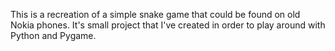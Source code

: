 This is a recreation of a simple snake game that could be found on old Nokia phones. It's small project that I've created in order to play around with Python and Pygame.
